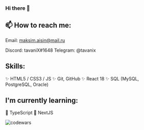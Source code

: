 ### Hi there 👋

## 📫 How to reach me:

Email: maksim.aisin@mail.ru

Discord: tavaniX#1648
Telegram: @tavanix

## Skills:
✨ HTML5 / CSS3 / JS
✨ Git, GitHub
✨ React 18
✨ SQL (MySQL, PostgreSQL, Oracle)

## I'm currently learning:
🌱 TypeScript
🌱 NextJS

![codewars](https://www.codewars.com/users/TavaniX/badges/micro)


<!--
**TavaniX/TavaniX** is a ✨ _special_ ✨ repository because its `README.md` (this file) appears on your GitHub profile.

Here are some ideas to get you started:

- 🔭 I’m currently working on ...
- 🌱 I’m currently learning ...
- 👯 I’m looking to collaborate on ...
- 🤔 I’m looking for help with ...
- 💬 Ask me about ...
- 📫 How to reach me: ...
- 😄 Pronouns: ...
- ⚡ Fun fact: ...
-->
